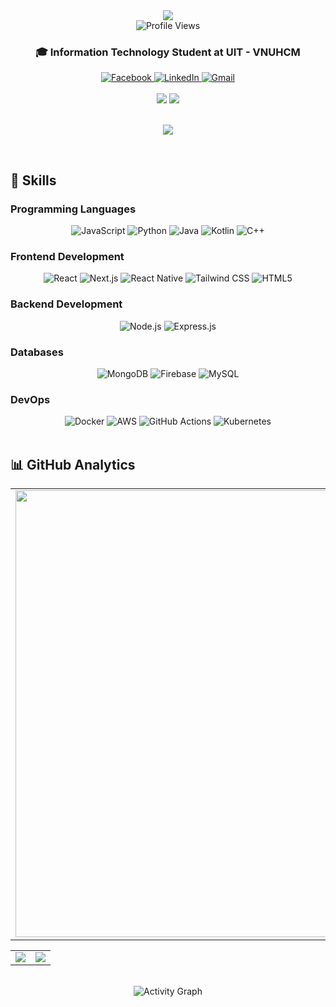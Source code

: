 <div align="center">
<img src="https://readme-typing-svg.herokuapp.com/?font=Righteous&size=35&center=true&vCenter=true&width=500&height=70&duration=4000&lines=Aloha!+👋;+I'm+Vo+Nhat+Phuong!;" />
</div>

<div align="center">
  <img src="https://komarev.com/ghpvc/?username=vonhatphuongahihi&color=7F52FF&style=flat-square" alt="Profile Views" />
</div>

<div align="center">
  <h3>🎓 Information Technology Student at UIT - VNUHCM</h3>
</div>

<div align="center">
  <a href="https://www.facebook.com/phuong.vonhat.tuhy/" target="_blank">
    <img src="https://img.shields.io/badge/Facebook-1877F2?style=for-the-badge&logo=facebook&logoColor=white" alt="Facebook" />
  </a>
  <a href="https://www.linkedin.com/in/your-linkedin" target="_blank">
    <img src="https://img.shields.io/badge/LinkedIn-0077B5?style=for-the-badge&logo=linkedin&logoColor=white" alt="LinkedIn" />
  </a>
  <a href="mailto:22521172@gm.uit.edu.vn">
    <img src="https://img.shields.io/badge/Gmail-D14836?style=for-the-badge&logo=gmail&logoColor=white" alt="Gmail" />
  </a>
</div>

<br/>

<div align="center">
 <img src="https://github-readme-stats.vercel.app/api?username=vonhatphuongahihi&theme=default&show_icons=true&hide_border=true&count_private=true" />
  <img src="https://github-readme-stats.vercel.app/api/top-langs/?username=vonhatphuongahihi&show_icons=true&hide_border=true&layout=compact" />
</div>
<br/>
<p align="center">
  <img src="https://github-readme-streak-stats.herokuapp.com/?user=vonhatphuongahihi&hide_border=true" />
</p>

<br/>

## 🚀 Skills

### Programming Languages
<div align="center">
  <img src="https://img.shields.io/badge/JavaScript-F7DF1E?style=for-the-badge&logo=javascript&logoColor=black" alt="JavaScript" />
  <img src="https://img.shields.io/badge/Python-3776AB?style=for-the-badge&logo=python&logoColor=white" alt="Python" />
  <img src="https://img.shields.io/badge/Java-ED8B00?style=for-the-badge&logo=openjdk&logoColor=white" alt="Java" />
  <img src="https://img.shields.io/badge/Kotlin-7F52FF?style=for-the-badge&logo=kotlin&logoColor=white" alt="Kotlin" />
  <img src="https://img.shields.io/badge/C++-00599C?style=for-the-badge&logo=c%2B%2B&logoColor=white" alt="C++" />
</div>

### Frontend Development
<div align="center">
  <img src="https://img.shields.io/badge/React-61DAFB?style=for-the-badge&logo=react&logoColor=black" alt="React" />
  <img src="https://img.shields.io/badge/Next.js-000000?style=for-the-badge&logo=nextdotjs&logoColor=white" alt="Next.js" />
  <img src="https://img.shields.io/badge/React%20Native-61DAFB?style=for-the-badge&logo=react&logoColor=black" alt="React Native" />
  <img src="https://img.shields.io/badge/TailwindCSS-38B2AC?style=for-the-badge&logo=tailwind-css&logoColor=white" alt="Tailwind CSS" />
  <img src="https://img.shields.io/badge/HTML5-E34F26?style=for-the-badge&logo=html5&logoColor=white" alt="HTML5" />
</div>

### Backend Development
<div align="center">
  <img src="https://img.shields.io/badge/Node.js-339933?style=for-the-badge&logo=nodedotjs&logoColor=white" alt="Node.js" />
  <img src="https://img.shields.io/badge/Express.js-000000?style=for-the-badge&logo=express&logoColor=white" alt="Express.js" />
</div>

### Databases
<div align="center">
  <img src="https://img.shields.io/badge/MongoDB-47A248?style=for-the-badge&logo=mongodb&logoColor=white" alt="MongoDB" />
  <img src="https://img.shields.io/badge/Firebase-FFCA28?style=for-the-badge&logo=firebase&logoColor=white" alt="Firebase" />
  <img src="https://img.shields.io/badge/MySQL-4479A1?style=for-the-badge&logo=mysql&logoColor=white" alt="MySQL" />
</div>

### DevOps
<div align="center">
  <img src="https://img.shields.io/badge/Docker-2496ED?style=for-the-badge&logo=docker&logoColor=white" alt="Docker" />
  <img src="https://img.shields.io/badge/AWS-FF9900?style=for-the-badge&logo=amazonaws&logoColor=white" alt="AWS" />
  <img src="https://img.shields.io/badge/GitHub%20Actions-2088FF?style=for-the-badge&logo=githubactions&logoColor=white" alt="GitHub Actions" />
  <img src="https://img.shields.io/badge/Kubernetes-326CE5?style=for-the-badge&logo=kubernetes&logoColor=white" alt="Kubernetes" />
</div>

<br/>

## 📊 GitHub Analytics

<div align="center">
<table>
  <tbody>
    <tr>
      <td>
        <a href="https://github-profile-summary-cards.vercel.app/api/cards/profile-details?username=vonhatphuongahihi">
          <img width="715" src="https://github-profile-summary-cards.vercel.app/api/cards/profile-details?username=vonhatphuongahihi&theme=github"/>
        </a>
      </td>
    </tr>
  </tbody>
</table>

<table align="center">
  <tbody>
    <tr>
      <td>
        <a href="https://github-profile-summary-cards.vercel.app/api/cards/stats?username=vonhatphuongahihi">
          <img src="https://github-profile-summary-cards.vercel.app/api/cards/stats?username=vonhatphuongahihi&theme=github"/>
        </a>
      </td>
      <td>
        <a href="https://github-profile-summary-cards.vercel.app/api/cards/productive-time?username=vonhatphuongahihi0">
          <img src="https://github-profile-summary-cards.vercel.app/api/cards/productive-time?username=vonhatphuongahihi&theme=github"/>
        </a>
      </td>
    </tr>
  </tbody>
</table>
</div>

<br/>

<div align="center">
  <img src="https://github-readme-activity-graph.vercel.app/graph?username=vonhatphuongahihi&theme=radical&hide_border=true" alt="Activity Graph" />
</div>
